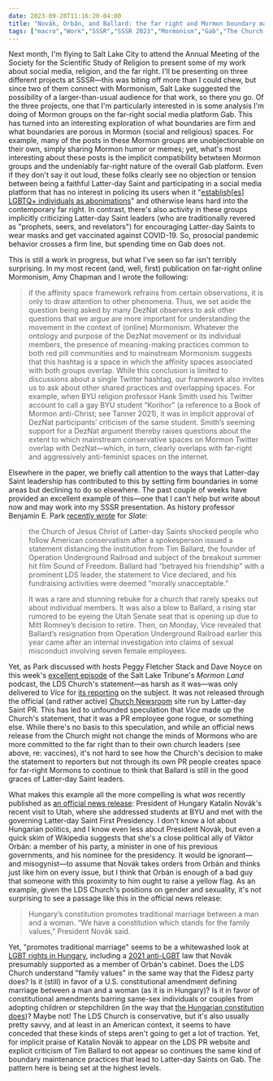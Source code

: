 ```yaml
---
date: 2023-09-28T11:16:20-04:00
title: "Novák, Orbán, and Ballard: the far right and Mormon boundary maintenance"
tags: ["macro","Work","SSSR","SSSR 2023","Mormonism","Gab","The Church of Jesus Christ of Latter-day Saints","COVID-19","far right","Amy Chapman","Tim Ballard","Benjamin E. Park","Mormon Land","Peggy Fletcher Stack","Dave Noyce","BYU"]
---
```

Next month, I'm flying to Salt Lake City to attend the Annual Meeting of the Society for the Scientific Study of Religion to present some of my work about social media, religion, and the far right. I'll be presenting on three different projects at SSSR—this was biting off more than I could chew, but since two of them connect with Mormonism, Salt Lake suggested the possibility of a larger-than-usual audience for that work, so there you go. Of the three projects, one that I'm particularly interested in is some analysis I'm doing of Mormon groups on the far-right social media platform Gab. This has turned into an interesting exploration of what boundaries are firm and what boundaries are porous in Mormon (social and religious) spaces. For example, many of the posts in these Mormon groups are unobjectionable on their own, simply sharing Mormon humor or memes; yet, what's most interesting about these posts is the implicit compatibility betwteen Mormon groups and the undeniably far-right nature of the overall Gab platform. Even if they don't say it out loud, these folks clearly see no objection or tension between being a faithful Latter-day Saint and participating in a social media platform that has no interest in policing its users when it "[establish[es] LGBTQ+ individuals as abonimations](https://spencergreenhalgh.com/work/new-publication-anti-lgbtq+-discourses-in-lgbtq+-affirming-spaces-on-gab-social/)" and otherwise leans hard into the contemporary far right. In contrast, there's also activity in these groups implicitly criticizing Latter-day Saint leaders (who are traditionally revered as "prophets, seers, and revelators") for encouraging Latter-day Saints to wear masks and get vaccinated against COVID-19. So, prosocial pandemic behavior crosses a firm line, but spending time on Gab does not.

This is still a work in progress, but what I've seen so far isn't terribly surprising. In my most recent (and, well, first) publication on far-right online Mormonism, Amy Chapman and I wrote the following: 

> if the affinity space framework refrains from certain observations, it is only to draw attention to other phenomena. Thus, we set aside the question being asked by many DezNat observers to ask other questions that we argue are more important for understanding the movement in the context of (online) Mormonism. Whatever the ontology and purpose of the DezNat movement or its individual members, the presence of meaning-making practices common to both red pill communities and to mainstream Mormonism suggests that this hashtag is a space in which the affinity spaces associated with both groups overlap. While this conclusion is limited to discussions about a single Twitter hashtag, our framework also invites us to ask about other shared practices and overlapping spaces. For example, when BYU religion professor Hank Smith used his Twitter account to call a gay BYU student “Korihor” (a reference to a Book of Mormon anti-Christ; see Tanner 2021), it was in implicit approval of DezNat participants’ criticism of the same student. Smith’s seeming support for a DezNat argument thereby raises questions about the extent to which mainstream conservative spaces on Mormon Twitter overlap with DezNat—which, in turn, clearly overlaps with far-right and aggressively anti-feminist spaces on the internet.

Elsewhere in the paper, we briefly call attention to the ways that Latter-day Saint leadership has contributed to this by setting firm boundaries in some areas but declining to do so elsewhere. The past couple of weeks have provided an excellent example of this—one that I can't help but write about now and may work into my SSSR presentation. As history professor Benjamin E. Park [recently wrote](https://slate.com/human-interest/2023/09/tim-ballard-sound-of-freedom-abuse-allegations.html) for *Slate*:

> the Church of Jesus Christ of Latter-day Saints shocked people who follow American conservatism after a spokesperson issued a statement distancing the institution from Tim Ballard, the founder of Operation Underground Railroad and subject of the breakout summer hit film Sound of Freedom. Ballard had “betrayed his friendship” with a prominent LDS leader, the statement to Vice declared, and his fundraising activities were deemed “morally unacceptable.”
> 
> It was a rare and stunning rebuke for a church that rarely speaks out about individual members. It was also a blow to Ballard, a rising star rumored to be eyeing the Utah Senate seat that is opening up due to Mitt Romney’s decision to retire. Then, on Monday, Vice revealed that Ballard’s resignation from Operation Underground Railroad earlier this year came after an internal investigation into claims of sexual misconduct involving seven female employees.

Yet, as Park discussed with hosts Peggy Fletcher Stack and Dave Noyce on this week's [excellent episode](https://www.sltrib.com/religion/2023/09/27/mormon-land-tim-ballard-uproar/) of the Salt Lake Tribune's *Mormon Land* podcast, the LDS Church's statement—as harsh as it was—was only delivered to *Vice* for [its reporting](https://www.vice.com/en/article/bvjypz/mormon-church-denounces-tim-ballards-morally-unacceptable-activities) on the subject. It was not released through the official (and rather active) [Church Newsroom](https://newsroom.churchofjesuschrist.org/) site run by Latter-day Saint PR. This has led to unfounded speculation that *Vice* made up the Church's statement, that it was a PR employee gone rogue, or something else. While there's no basis to this speculation, and while an official news release from the Church might not change the minds of Mormons who are more committed to the far right than to their own church leaders (see above, re: vaccines), it's not hard to see how the Church's decision to make the statement to reporters but not through its own PR people creates space for far-right Mormons to continue to think that Ballard is still in the good graces of Latter-day Saint leaders.

What makes this example all the more compelling is what *was* recently published as [an official news release](https://newsroom.churchofjesuschrist.org/article/president-hungary-discusses-faith-and-family-byu): President of Hungary Katalin Novák's recent visit to Utah, where she addressed students at BYU and met with the governing Latter-day Saint First Presidency. I don't know a lot about Hungarian politics, and I know even less about President Novák, but even a quick skim of Wikipedia suggests that she's a close political ally of Viktor Orbán: a member of his party, a minister in one of his previous governments, and his nominee for the presidency. It would be ignorant—and misogynist—to assume that Novák takes orders from Orbán and thinks just like him on every issue, but I think that Orbán is enough of a bad guy that someone with this proximity to him ought to raise a yellow flag. As an example, given the LDS Church's positions on gender and sexuality, it's not surprising to see a passage like this in the official news release:

> Hungary’s constitution promotes traditional marriage between a man and a woman. “We have a constitution which stands for the family values,” President Novák said.

Yet, "promotes traditional marriage" seems to be a whitewashed look at [LGBT rights in Hungary](https://en.wikipedia.org/wiki/LGBT_rights_in_Hungary), including a [2021 anti-LGBT](https://en.wikipedia.org/wiki/Hungarian_anti-LGBT_law) law that Novák presumably supported as a member of Orbán's cabinet. Does the LDS Church understand "family values" in the same way that the Fidesz party does? Is it (still) in favor of a U.S. constitutional amendment defining marriage between a man and a woman (as it is in Hungary)? Is it in favor of constitutional amendments barring same-sex individuals or couples from adopting children or stepchildren (in the way that [the Hungarian constitution does](https://en.wikipedia.org/wiki/LGBT_rights_in_Hungary#Summary_table))? Maybe not! The LDS Church is conservative, but it's also usually pretty savvy, and at least in an American context, it seems to have conceded that these kinds of steps aren't going to get a lot of traction. Yet, for implicit praise of Katalin Novák to appear on the LDS PR website and explicit criticism of Tim Ballard to not appear so continues the same kind of boundary maintenance practices that lead to Latter-day Saints on Gab. The pattern here is being set at the highest levels.